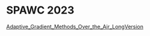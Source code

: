 # SPAWC 2023

<a href="https://github.com/FreezeTorch/FreezeTorch.github.io/blob/main/SPAWC__Adaptive_Gradient_Method_OTA_Long_Version.pdf" target="_blank">Adaptive_Gradient_Methods_Over_the_Air_LongVersion</a>

